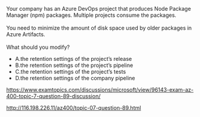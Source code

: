 Your company has an Azure DevOps project that produces Node Package Manager (npm) packages. Multiple projects consume the packages.<br/><br/>You need to minimize the amount of disk space used by older packages in Azure Artifacts.<br/><br/>What should you modify?<ul><li class="multi-choice-item"><span class="multi-choice-letter" data-choice-letter="A">A.</span>the retention settings of the project’s release</li><li class="multi-choice-item correct-hidden"><span class="multi-choice-letter" data-choice-letter="B">B.</span>the retention settings of the project’s pipeline</li><li class="multi-choice-item"><span class="multi-choice-letter" data-choice-letter="C">C.</span>the retention settings of the project’s tests</li><li class="multi-choice-item"><span class="multi-choice-letter" data-choice-letter="D">D.</span>the retention settings of the company pipeline</li></ul><p><a href="https://www.examtopics.com/discussions/microsoft/view/96143-exam-az-400-topic-7-question-89-discussion/">https://www.examtopics.com/discussions/microsoft/view/96143-exam-az-400-topic-7-question-89-discussion/</a></p><p><a href="http://116.198.226.11/az400/topic-07-question-89.html">http://116.198.226.11/az400/topic-07-question-89.html</a></p><script src="https://giscus.app/client.js"                    data-repo="azsamples/az204"                    data-repo-id="R_kgDOMRXzDQ"                    data-category="General"                    data-category-id="DIC_kwDOMRXzDc4Cgi27"                    data-mapping="pathname"                    data-strict="1"                    data-reactions-enabled="0"                    data-emit-metadata="0"                    data-input-position="bottom"                    data-theme="preferred_color_scheme"                    data-lang="en"                    crossorigin="anonymous"                    async>                    </script>